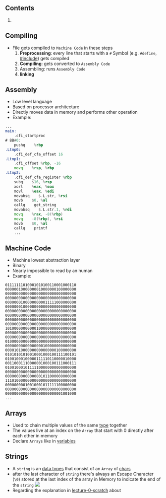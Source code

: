 ## Contents

1. 
## Compiling

- File gets compiled to `Machine Code` in these steps
	1. **Preprocessing**: every line that starts with a `#` Symbol (e.g. `#define`, [#include](libraries.md)) gets compiled
	2. **Compiling**: gets converted to `Assembly Code`
	3. Assembling: runs `Assembly Code`
	4. **linking**

## Assembly
- Low level language
- Based on processor architecture
- Directly moves data in memory and performs other operation
- Example:
```asm
...
main:
    .cfi_startproc
# BB#0:
    pushq    %rbp
.Ltmp0:
    .cfi_def_cfa_offset 16
.Ltmp1:
    .cfi_offset %rbp, -16
    movq    %rsp, %rbp
.Ltmp2:
    .cfi_def_cfa_register %rbp
    subq    $16, %rsp
    xorl    %eax, %eax
    movl    %eax, %edi
    movabsq    $.L.str, %rsi
    movb    $0, %al
    callq    get_string
    movabsq    $.L.str.1, %rdi
    movq    %rax, -8(%rbp)
    movq    -8(%rbp), %rsi
    movb    $0, %al
    callq    printf
    ...
```

## Machine Code

- Machine lowest abstraction layer
- Binary
- Nearly impossible to read by an human
- Example:
```
01111111010001010100110001000110
00000010000000010000000100000000
00000000000000000000000000000000
00000000000000000000000000000000
00000001000000000011111000000000
00000001000000000000000000000000
00000000000000000000000000000000
00000000000000000000000000000000
00000000000000000000000000000000
00000000000000000000000000000000
10100000000000100000000000000000
00000000000000000000000000000000
00000000000000000000000000000000
01000000000000000000000000000000
00000000000000000100000000000000
00001010000000000000000100000000
01010101010010001000100111100101
01001000100000111110110000010000
00110001110000001000100111000111
01001000101111100000000000000000
00000000000000000000000000000000
00000000000000001011000000000000
11101000000000000000000000000000
00000000010010001011111100000000
00000000000000000000000000000000
00000000000000000000000001001000
...
```


## Arrays

- Used to chain multiple values of the same [type](types.md) together
- The values live at an index on the `Array` that start with 0 directly after each other in memory
- Declare `Arrays` like in [variables](variables.md)

## Strings

- A `string` is an [data types](types.md) that consist of an `Array` of [chars](types.md)
- after the last character of `string` there's always an Escape Character (`\0`) stored at the last index of the array in Memory to indicate the end of the `string`
	![](string.png)
- Regarding the explanation in [lecture-0-scratch](lecture-0-scratch.md) about 
